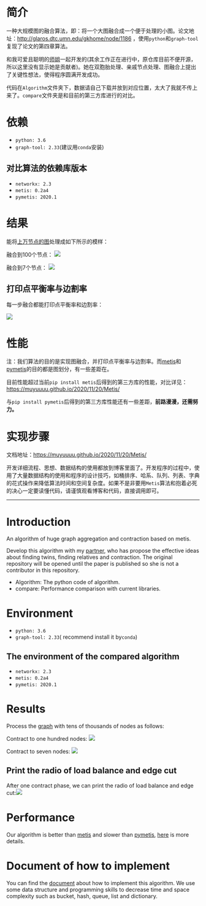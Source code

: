 # 简介

一种大规模图的融合算法，即：将一个大图融合成一个便于处理的小图。论文地址：http://glaros.dtc.umn.edu/gkhome/node/1186 ，使用`python`和`graph-tool`复现了论文的第四章算法。

和我可爱且聪明的[师姐](https://github.com/dajiaozhu)一起开发的(其余工作正在进行中，原仓库目前不便开源，所以这里没有显示她是贡献者)。她在双胞胎处理、亲戚节点处理、图融合上提出了关键性想法，使得程序圆满开发成功。

代码在`Algorithm`文件夹下，数据请自己下载并放到对应位置，太大了我就不传上来了。`compare`文件夹是和目前的第三方库进行的对比。

# 依赖

- `python: 3.6`
- `graph-tool: 2.33`(建议用`conda`安装)

## 对比算法的依赖库版本

- `networkx: 2.3`
- `metis: 0.2a4`
- `pymetis: 2020.1`

# 结果

能将[上万节点的图](http://networkrepository.com/email-EU.php)处理成如下所示的模样：

融合到100个节点：
![](figure/2.jpg)

融合到7个节点：
![](figure/1.jpg)

## 打印点平衡率与边割率

每一步融合都能打印点平衡率和边割率：

![](figure/4.png)

# 性能

注：我们算法的目的是实现图融合，并打印点平衡率与边割率。而[metis](https://metis.readthedocs.io/en/latest/)和[pymetis](https://github.com/inducer/pymetis)的目的都是图划分，有一些差距在。

目前性能超过当前`pip install metis`后得到的第三方库的性能，对比详见：https://muyuuuu.github.io/2020/11/20/Metis/

与`pip install pymetis`后得到的第三方库性能还有一些差距，**前路漫漫，还需努力。**

# 实现步骤

文档地址：https://muyuuuu.github.io/2020/11/20/Metis/

开发详细流程、思想、数据结构的使用都放到博客里面了。开发程序的过程中，使用了大量数据结构的使用和程序的设计技巧，如桶排序、哈系、队列、列表、字典的花式操作来降低算法时间和空间复杂度。如果不是非要用`Metis`算法和抱着必死的决心一定要读懂代码，请谨慎观看博客和代码，直接调用即可。

---

# Introduction

An algorithm of huge graph aggregation and contraction based on metis. 

Develop this algorithm with my [partner](https://github.com/dajiaozhu), who has propose the effective ideas about finding twins, finding relatives and contraction. The original repository will be opened until the paper is published so she is not a contributor in this repository.

- Algorithm: The python code of algorithm.
- compare: Performance comparison with current libraries.

# Environment

- `python: 3.6`
- `graph-tool: 2.33`( recommend install it by`conda`)

## The environment of the compared algorithm 

- `networkx: 2.3`
- `metis: 0.2a4`
- `pymetis: 2020.1`

# Results

Process the [graph](http://networkrepository.com/email-EU.php) with tens of thousands of nodes as follows:

Contract to one hundred nodes: ![](figure/2.jpg)

Contract to seven nodes: ![](figure/1.jpg)

## Print the radio of load balance and edge cut

After one contract phase, we can print the radio of load balance and edge cut:![](figure/4.png)

# Performance

Our algorithm is better than [metis](https://metis.readthedocs.io/en/latest/) and slower than [pymetis](https://github.com/inducer/pymetis), [here](https://muyuuuu.github.io/2020/11/20/Metis/) is more details.

# Document of how to implement

You can find the [document](https://muyuuuu.github.io/2020/11/20/Metis/) about how to implement this algorithm. We use some data structure and programming skills to decrease time and space complexity such as bucket, hash, queue, list and dictionary.
